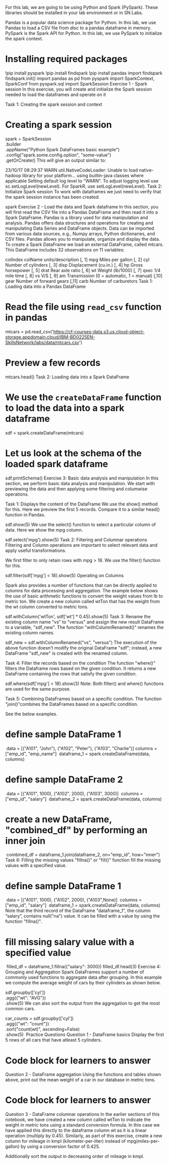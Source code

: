 
For this lab, we are going to be using Python and Spark (PySpark). These libraries should be installed in your lab environment or in SN Labs.

Pandas is a popular data science package for Python. In this lab, we use Pandas to load a CSV file from disc to a pandas dataframe in memory. PySpark is the Spark API for Python. In this lab, we use PySpark to initialize the spark context.

# Installing required packages
!pip install pyspark
!pip install findspark
!pip install pandas
import findspark
findspark.init()
import pandas as pd
from pyspark import SparkContext, SparkConf
from pyspark.sql import SparkSession
Exercise 1 - Spark session
In this exercise, you will create and initialize the Spark session needed to load the dataframes and operate on it

Task 1: Creating the spark session and context
​
# Creating a spark session
spark = SparkSession \
    .builder \
    .appName("Python Spark DataFrames basic example") \
    .config("spark.some.config.option", "some-value") \
    .getOrCreate()
This will give an output similar to:

23/10/17 08:29:37 WARN util.NativeCodeLoader: Unable to load native-hadoop library for your platform... using builtin-java classes where applicable
Setting default log level to "WARN".
To adjust logging level use sc.setLogLevel(newLevel). For SparkR, use setLogLevel(newLevel).
Task 2: Initialize Spark session
To work with dataframes we just need to verify that the spark session instance has been created.

spark
Exercise 2 - Load the data and Spark dataframe
In this section, you will first read the CSV file into a Pandas DataFrame and then read it into a Spark DataFrame. Pandas is a library used for data manipulation and analysis. Pandas offers data structures and operations for creating and manipulating Data Series and DataFrame objects. Data can be imported from various data sources, e.g., Numpy arrays, Python dictionaries, and CSV files. Pandas allows you to manipulate, organize and display the data. To create a Spark DataFrame we load an external DataFrame, called mtcars. This DataFrame includes 32 observations on 11 variables:

colIndex	colName	units/description
[, 1]	mpg	Miles per gallon
[, 2]	cyl	Number of cylinders
[, 3]	disp	Displacement (cu.in.)
[, 4]	hp	Gross horsepower
[, 5]	drat	Rear axle ratio
[, 6]	wt	Weight (lb/1000)
[, 7]	qsec	1/4 mile time
[, 8]	vs	V/S
[, 9]	am	Transmission (0 = automatic, 1 = manual)
[,10]	gear	Number of forward gears
[,11]	carb	Number of carburetors
Task 1: Loading data into a Pandas DataFrame
# Read the file using `read_csv` function in pandas
mtcars = pd.read_csv('https://cf-courses-data.s3.us.cloud-object-storage.appdomain.cloud/IBM-BD0225EN-SkillsNetwork/labs/data/mtcars.csv')
# Preview a few records
mtcars.head()
Task 2: Loading data into a Spark DataFrame
# We use the `createDataFrame` function to load the data into a spark dataframe
sdf = spark.createDataFrame(mtcars) 
# Let us look at the schema of the loaded spark dataframe
sdf.printSchema()
Exercise 3: Basic data analysis and manipulation
In this section, we perform basic data analysis and manipulation. We start with previewing the data and then applying some filtering and columwise operations.

Task 1: Displays the content of the DataFrame
We use the show() method for this. Here we preview the first 5 records. Compare it to a similar head() function in Pandas.

sdf.show(5)
We use the select() function to select a particular column of data. Here we show the mpg column.

sdf.select('mpg').show(5)
Task 2: Filtering and Columnar operations
Filtering and Column operations are important to select relevant data and apply useful transformations.

We first filter to only retain rows with mpg > 18. We use the filter() function for this.

sdf.filter(sdf['mpg'] < 18).show(5)
Operating on Columns

Spark also provides a number of functions that can be directly applied to columns for data processing and aggregation. The example below shows the use of basic arithmetic functions to convert the weight values from lb to metric ton. We create a new column called wtTon that has the weight from the wt column converted to metric tons.

sdf.withColumn('wtTon', sdf['wt'] * 0.45).show(5)
Task 3: Rename the existing column name "vs" to "versus" and assign the new result DataFrame to a variable, "sdf_new".
The function "withColumnRenamed()" renames the existing column names.

sdf_new = sdf.withColumnRenamed("vs", "versus")
The execution of the above function doesn’t modify the original DataFrame "sdf"; instead, a new DataFrame "sdf_new" is created with the renamed column.

Task 4: Filter the records based on the condition
The function "where()" filters the Dataframe rows based on the given condition. It returns a new DataFrame containing the rows that satisfy the given condition.

sdf.where(sdf['mpg'] < 18).show(3) 
Note: Both filter() and where() functions are used for the same purpose.

Task 5: Combining DataFrames based on a specific condition.
The function "join()"combines the DataFrames based on a specific condition.

See the below examples.

# define sample DataFrame 1 
​
data = [("A101", "John"), ("A102", "Peter"), ("A103", "Charlie")] 
​
columns = ["emp_id", "emp_name"] 
​
dataframe_1 = spark.createDataFrame(data, columns) 
# define sample DataFrame 2 
​
data = [("A101", 1000), ("A102", 2000), ("A103", 3000)]
​
columns = ["emp_id", "salary"]
​
dataframe_2 = spark.createDataFrame(data, columns)
# create a new DataFrame, "combined_df" by performing an inner join
​
combined_df = dataframe_1.join(dataframe_2, on="emp_id", how="inner")
Task 6: Filling the missing values
"fillna()" or "fill()" function fill the missing values with a specified value.

# define sample DataFrame 1
​
data = [("A101", 1000), ("A102", 2000), ("A103",None)]
​
columns = ["emp_id", "salary"]
​
dataframe_1 = spark.createDataFrame(data, columns)
Note that the third record of the DataFrame "dataframe_1", the column “salary”, contains null("na") value. It can be filled with a value by using the function "fillna()".

# fill missing salary value with a specified value 
​
filled_df = dataframe_1.fillna({"salary": 3000}) 
filled_df.head(3)
Exercise 4: Grouping and Aggregation
Spark DataFrames support a number of commonly used functions to aggregate data after grouping. In this example we compute the average weight of cars by their cylinders as shown below.

sdf.groupby(['cyl'])\
.agg({"wt": "AVG"})\
.show(5)
We can also sort the output from the aggregation to get the most common cars.

car_counts = sdf.groupby(['cyl'])\
.agg({"wt": "count"})\
.sort("count(wt)", ascending=False)\
.show(5)
​
Practice Questions
Question 1 - DataFrame basics
Display the first 5 rows of all cars that have atleast 5 cylinders.

# Code block for learners to answer
Question 2 - DataFrame aggregation
Using the functions and tables shown above, print out the mean weight of a car in our database in metric tons.

# Code block for learners to answer
Question 3 - DataFrame columnar operations
In the earlier sections of this notebook, we have created a new column called wtTon to indicate the weight in metric tons using a standard conversion formula. In this case we have applied this directly to the dataframe column wt as it is a linear operation (multiply by 0.45). Similarly, as part of this exercise, create a new column for mileage in kmpl (kilometer-per-liter) instead of mpg(miles-per-gallon) by using a conversion factor of 0.425.

Additionally sort the output in decreasing order of mileage in kmpl.